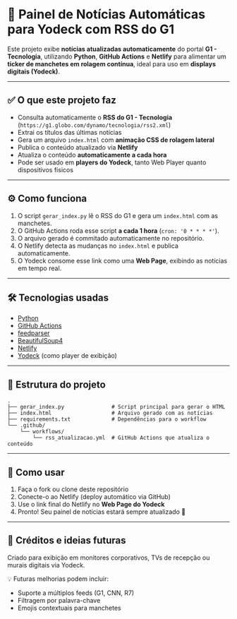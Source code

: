 # 📰 Painel de Notícias Automáticas para Yodeck com RSS do G1

Este projeto exibe **notícias atualizadas automaticamente** do portal **G1 - Tecnologia**, utilizando **Python**, **GitHub Actions** e **Netlify** para alimentar um **ticker de manchetes em rolagem contínua**, ideal para uso em **displays digitais (Yodeck)**.

---

## ✅ O que este projeto faz

- Consulta automaticamente o **RSS do G1 - Tecnologia** (`https://g1.globo.com/dynamo/tecnologia/rss2.xml`)
- Extrai os títulos das últimas notícias
- Gera um arquivo `index.html` com **animação CSS de rolagem lateral**
- Publica o conteúdo atualizado via **Netlify**
- Atualiza o conteúdo **automaticamente a cada hora**
- Pode ser usado em **players do Yodeck**, tanto Web Player quanto dispositivos físicos

---

## ⚙️ Como funciona

1. O script `gerar_index.py` lê o RSS do G1 e gera um `index.html` com as manchetes.
2. O GitHub Actions roda esse script **a cada 1 hora** (`cron: '0 * * * *'`).
3. O arquivo gerado é commitado automaticamente no repositório.
4. O Netlify detecta as mudanças no `index.html` e publica automaticamente.
5. O Yodeck consome esse link como uma **Web Page**, exibindo as notícias em tempo real.

---

## 🛠️ Tecnologias usadas

- [Python](https://www.python.org/)
- [GitHub Actions](https://docs.github.com/actions)
- [feedparser](https://pypi.org/project/feedparser/)
- [BeautifulSoup4](https://pypi.org/project/beautifulsoup4/)
- [Netlify](https://www.netlify.com/)
- [Yodeck](https://www.yodeck.com/) (como player de exibição)

---

## 📄 Estrutura do projeto

```
.
├── gerar_index.py               # Script principal para gerar o HTML
├── index.html                   # Arquivo gerado com as notícias
├── requirements.txt             # Dependências para o workflow
└── .github/
    └── workflows/
        └── rss_atualizacao.yml  # GitHub Actions que atualiza o conteúdo
```

---

## 🚀 Como usar

1. Faça o fork ou clone deste repositório
2. Conecte-o ao Netlify (deploy automático via GitHub)
3. Use o link final do Netlify no **Web Page do Yodeck**
4. Pronto! Seu painel de notícias estará sempre atualizado 🎉

---

## 🧠 Créditos e ideias futuras

Criado para exibição em monitores corporativos, TVs de recepção ou murais digitais via Yodeck.

💡 Futuras melhorias podem incluir:
- Suporte a múltiplos feeds (G1, CNN, R7)
- Filtragem por palavra-chave
- Emojis contextuais para manchetes

